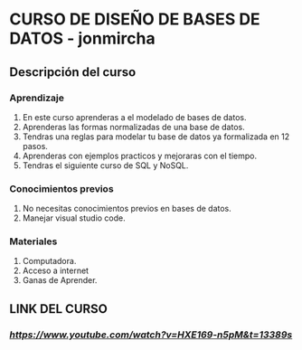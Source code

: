 # CURSO DE DISEÑO DE BASES DE DATOS - jonmircha

## Descripción del curso

### Aprendizaje

1. En este curso aprenderas a el modelado de bases de datos.
1. Aprenderas las formas normalizadas de una base de datos.
1. Tendras una reglas para modelar tu base de datos ya formalizada en 12 pasos.
1. Aprenderas con ejemplos practicos y mejoraras con el tiempo. 
1. Tendras el siguiente curso de SQL y NoSQL.

### Conocimientos previos

1. No necesitas conocimientos previos en bases de datos.
1. Manejar visual studio code.


### Materiales

1. Computadora.
1. Acceso a internet
1. Ganas de Aprender.

## **LINK DEL CURSO**

### **_https://www.youtube.com/watch?v=HXE169-n5pM&t=13389s_**